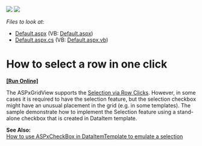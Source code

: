 <!-- default badges list -->
[![](https://img.shields.io/badge/Open_in_DevExpress_Support_Center-FF7200?style=flat-square&logo=DevExpress&logoColor=white)](https://supportcenter.devexpress.com/ticket/details/E1560)
[![](https://img.shields.io/badge/📖_How_to_use_DevExpress_Examples-e9f6fc?style=flat-square)](https://docs.devexpress.com/GeneralInformation/403183)
<!-- default badges end -->
<!-- default file list -->
*Files to look at*:

* [Default.aspx](./CS/WebSite/Default.aspx) (VB: [Default.aspx](./VB/WebSite/Default.aspx))
* [Default.aspx.cs](./CS/WebSite/Default.aspx.cs) (VB: [Default.aspx.vb](./VB/WebSite/Default.aspx.vb))
<!-- default file list end -->
# How to select a row in one click
<!-- run online -->
**[[Run Online]](https://codecentral.devexpress.com/e1560/)**
<!-- run online end -->


<p>The ASPxGridView supports the <a href="http://demos.devexpress.com/ASPxGridViewDemos/Selection/SelectByRowClick.aspx"><u>Selection via Row Clicks</u></a>. However, in some cases it is required to have the selection feature, but the selection checkbox might have an unusual placement in the grid (e.g. in some templates). The sample demonstrate how to implement the Selection feature using a stand-alone checkbox that is created in DataItem template.</p><p><strong>See Also:</strong><br />
<a href="https://www.devexpress.com/Support/Center/p/E1559">How to use ASPxCheckBox in DataItemTemplate to emulate a selection</a></p>

<br/>


